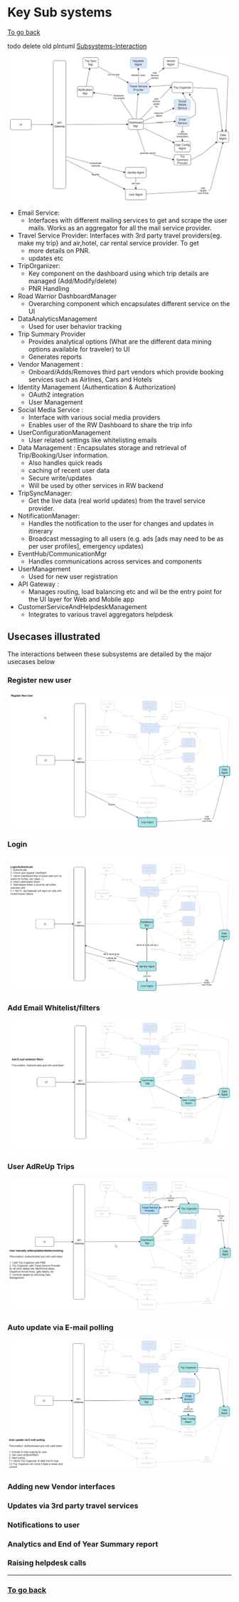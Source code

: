# Key Sub systems

[To go back](./README.md)

todo delete old plntuml [Subsystems-Interaction](./.media/Subsystems-Interaction.png)

![Subsystems-Interaction](./.media/Subsystems-Interaction.drawio.png)
* Email Service:
  * Interfaces with different mailing services to get and scrape the user mails. Works as an aggregator for all the mail service provider.
* Travel Service Provider: Interfaces with 3rd party travel providers{eg. make my trip} and air,hotel, car rental service provider. To get
  * more details on PNR.
  * updates etc
* TripOrganizer:
  * Key component on the dashboard using which trip details are managed (Add/Modify/delete)
  * PNR Handling
* Road Warrior DashboardManager
  * Overarching component which encapsulates different service on the UI
* DataAnalyticsManagement
  * Used for user behavior tracking
* Trip Summary Provider
  * Provides analytical options (What are the different data mining options available for traveler) to UI
  * Generates reports
* Vendor Management :
  * Onboard/Adds/Removes third part vendors which provide booking services such as Airlines, Cars and Hotels
* Identity Management (Authentication & Authorization)
  * OAuth2 integration
  * User Management
* Social Media Service :
  * Interface with various social media providers
  * Enables user of the RW Dashboard to share the trip info
* UserConfigurationManagement
  * User related settings like whitelisting emails
* Data Management : Encapsulates storage and retrieval of Trip/Booking/User information.
  * Also handles quick reads
  * caching of recent user data
  * Secure write/updates
  * Will be used by other services in RW backend
* TripSyncManager:
  * Get the live data (real world updates) from the travel service provider.
* NotificationManager:
  * Handles the notification to the user for changes and updates in itinerary
  * Broadcast messaging to all users (e.g. ads [ads may need to be as per user profiles], emergency updates)
* EventHub/CommunicationMgr
  * Handles communications across services and components
* UserManagement
  * Used for new user registration
* API Gateway :
  * Manages routing, load balancing etc and wil be the entry point for the UI layer for Web and Mobile app
* CustomerServiceAndHelpdeskManagement
  * Integrates to various travel aggregators helpdesk

## Usecases illustrated
The interactions between these subsystems are detailed by the major usecases below

### Register new user
![001 Register new user](./.media/001-Register-new-user.png)
### Login
![002 Login](./.media/002-Login.png)
### Add Email Whitelist/filters
![004 Add Email Whitelistfilters](./.media/004-Add-Email-Whitelist-filters.png)
### User AdReUp Trips
![005 User AdReUp Trips](./.media/005-User-AdReUp-Trips.png)
### Auto update via E-mail polling
![006 Auto update via E-mail polling](./.media/006-Auto-update-via-E-mail-polling.png)

### Adding new Vendor interfaces

### Updates via 3rd party travel services

### Notifications to user

### Analytics and End of Year Summary report

### Raising helpdesk calls

***

### [To go back](./README.md)